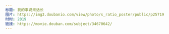 ```yaml
---
标题: 我的事说来话长
图片: https://img3.doubanio.com/view/photo/s_ratio_poster/public/p2571980507.jpg
时时: 2019
链接: https://movie.douban.com/subject/34670642/
---
```

